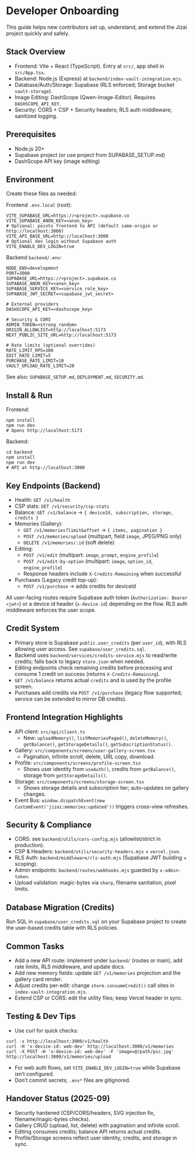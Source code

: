 # Developer Onboarding

This guide helps new contributors set up, understand, and extend the Jizai project quickly and safely.

## Stack Overview
- Frontend: Vite + React (TypeScript). Entry at `src/`, app shell in `src/App.tsx`.
- Backend: Node.js (Express) at `backend/index-vault-integration.mjs`.
- Database/Auth/Storage: Supabase (RLS enforced; Storage bucket `vault-storage`).
- Image Editing: DashScope (Qwen-Image-Editor). Requires `DASHSCOPE_API_KEY`.
- Security: CORS + CSP + Security headers; RLS auth middleware; sanitized logging.

## Prerequisites
- Node.js 20+
- Supabase project (or use project from SUPABASE_SETUP.md)
- DashScope API key (image editing)

## Environment
Create these files as needed:

Frontend `.env.local` (root):
```
VITE_SUPABASE_URL=https://<project>.supabase.co
VITE_SUPABASE_ANON_KEY=<anon_key>
# Optional: points frontend to API (default same-origin or http://localhost:3000)
VITE_API_BASE_URL=http://localhost:3000
# Optional dev login without Supabase auth
VITE_ENABLE_DEV_LOGIN=true
```

Backend `backend/.env`:
```
NODE_ENV=development
PORT=3000
SUPABASE_URL=https://<project>.supabase.co
SUPABASE_ANON_KEY=<anon_key>
SUPABASE_SERVICE_KEY=<service_role_key>
SUPABASE_JWT_SECRET=<supabase_jwt_secret>

# External providers
DASHSCOPE_API_KEY=<dashscope_key>

# Security & CORS
ADMIN_TOKEN=<strong_random>
ORIGIN_ALLOWLIST=http://localhost:5173
NEXT_PUBLIC_SITE_URL=http://localhost:5173

# Rate limits (optional overrides)
RATE_LIMIT_RPS=100
EDIT_RATE_LIMIT=5
PURCHASE_RATE_LIMIT=10
VAULT_UPLOAD_RATE_LIMIT=20
```

See also: `SUPABASE_SETUP.md`, `DEPLOYMENT.md`, `SECURITY.md`.

## Install & Run
Frontend:
```
npm install
npm run dev
# Opens http://localhost:5173
```

Backend:
```
cd backend
npm install
npm run dev
# API at http://localhost:3000
```

## Key Endpoints (Backend)
- Health: `GET /v1/health`
- CSP stats: `GET /v1/security/csp-stats`
- Balance: `GET /v1/balance` → `{ deviceId, subscription, storage, credits }`
- Memories (Gallery):
  - `GET /v1/memories?limit&offset` → `{ items, pagination }`
  - `POST /v1/memories/upload` (multipart, field `image`, JPEG/PNG only)
  - `DELETE /v1/memories/:id` (soft delete)
- Editing:
  - `POST /v1/edit` (multipart: `image`, `prompt`, `engine_profile`)
  - `POST /v1/edit-by-option` (multipart: `image`, `option_id`, `engine_profile`)
  - Response headers include `X-Credits-Remaining` when successful
- Purchases (Legacy credit top-up):
  - `POST /v1/purchase` → adds credits for deviceId

All user-facing routes require Supabase auth token (`Authorization: Bearer <jwt>`) or a device id header (`x-device-id`) depending on the flow. RLS auth middleware enforces the user scope.

## Credit System
- Primary store is Supabase `public.user_credits` (per `user_id`), with RLS allowing user access. See `supabase/user_credits.sql`.
- Backend uses `backend/services/credits-service.mjs` to read/write credits; falls back to legacy `store.json` when needed.
- Editing endpoints check remaining credits before processing and consume 1 credit on success (returns `X-Credits-Remaining`).
- `GET /v1/balance` returns actual `credits` and is used by the profile screen.
- Purchases add credits via `POST /v1/purchase` (legacy flow supported; service can be extended to mirror DB credits).

## Frontend Integration Highlights
- API client: `src/api/client.ts`
  - New: `uploadMemory()`, `listMemoriesPaged()`, `deleteMemory()`, `getBalance()`, `getStorageDetails()`, `getSubscriptionStatus()`.
- Gallery: `src/components/screens/user-gallery-screen.tsx`
  - Pagination, infinite scroll, delete, URL copy, download.
- Profile: `src/components/screens/profile-screen.tsx`
  - Shows user identity from `useAuth()`, credits from `getBalance()`, storage from `getStorageDetails()`.
- Storage: `src/components/screens/storage-screen.tsx`
  - Shows storage details and subscription tier; auto-updates on gallery changes.
- Event Bus: `window.dispatchEvent(new CustomEvent('jizai:memories:updated'))` triggers cross-view refreshes.

## Security & Compliance
- CORS: see `backend/utils/cors-config.mjs` (allowlist/strict in production).
- CSP & Headers: `backend/utils/security-headers.mjs` + `vercel.json`.
- RLS Auth: `backend/middleware/rls-auth.mjs` (Supabase JWT building + scoping).
- Admin endpoints: `backend/routes/webhooks.mjs` guarded by `x-admin-token`.
- Upload validation: magic-bytes via `sharp`, filename sanitation, pixel limits.

## Database Migration (Credits)
Run SQL in `supabase/user_credits.sql` on your Supabase project to create the user-based credits table with RLS policies.


## Common Tasks
- Add a new API route: implement under `backend/` (routes or main), add rate limits, RLS middleware, and update docs.
- Add new memory fields: update `GET /v1/memories` projection and the gallery card render.
- Adjust credits per-edit: change `store.consumeCredit()` call sites in `index-vault-integration.mjs`.
- Extend CSP or CORS: edit the utility files; keep Vercel header in sync.

## Testing & Dev Tips
- Use curl for quick checks:
```
curl -s http://localhost:3000/v1/health
curl -H 'x-device-id: web-dev' http://localhost:3000/v1/memories
curl -X POST -H 'x-device-id: web-dev' -F 'image=@/path/pic.jpg' http://localhost:3000/v1/memories/upload
```
- For web auth flows, set `VITE_ENABLE_DEV_LOGIN=true` while Supabase isn’t configured.
- Don’t commit secrets; `.env*` files are gitignored.

## Handover Status (2025-09)
- Security hardened (CSP/CORS/headers, SVG injection fix, filename/magic-bytes checks).
- Gallery CRUD (upload, list, delete) with pagination and infinite scroll.
- Editing consumes credits; balance API returns actual credits.
- Profile/Storage screens reflect user identity, credits, and storage in sync.
